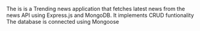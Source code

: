 The is is a Trending news application that fetches latest news from the news API using Express.js and MongoDB.
It implements CRUD funtionality
The database is connected using Mongoose